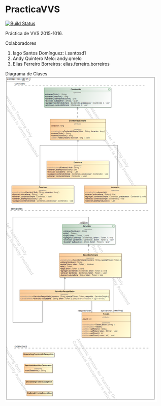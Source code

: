 # PracticaVVS
[![Build Status](https://travis-ci.org/andy135/PracticaVVS.svg?branch=master)](https://travis-ci.org/andy135/PracticaVVS)

Práctica de VVS 2015-1016.

Colaboradores
  1. Iago Santos Domínguez: i.santosd1
  2. Andy Quintero Melo: andy.qmelo
  3. Elias Ferreiro Borreiros: elias.ferreiro.borreiros

Diagrama de Clases
![alt tag](https://raw.githubusercontent.com/andy135/PracticaVVS/master/Diagrama.png)
